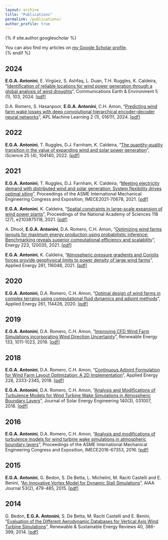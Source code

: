 ```yaml
---
layout: archive
title: "Publications"
permalink: /publications/
author_profile: true
---
```


{% if site.author.googlescholar %}
  <div class="wordwrap">You can also find my articles on <a href="{{site.author.googlescholar}}">my Google Scholar profile</a>.</div>
{% endif %}

## 2024

**E.G.A. Antonini**, E. Virgüez, S. Ashfaq, L. Duan, T.H. Ruggles, K. Caldeira, “[Identification of reliable locations for wind power generation through a global analysis of wind droughts](https://doi.org/10.1038/s43247-024-01260-7)”, Communications Earth & Environment 5 (1), 103, 2024. [[pdf]()]

D.A. Romero, S. Hasanpoor, **E.G.A. Antonini**, C.H. Amon, “[Predicting wind farm wake losses with deep convolutional hierarchical encoder–decoder neural networks](https://doi.org/10.1063/5.0168973)”, APL Machine Learning 2 (1), 016111, 2024. [[pdf]()]

## 2022

**E.G.A. Antonini**, T. Ruggles, D.J. Farnham, K. Caldeira, “[The quantity-quality transition in the value of expanding wind and solar power generation](https://doi.org/10.1016/j.isci.2022.104140)”, iScience 25 (4), 104140, 2022. [[pdf]()]

## 2021

**E.G.A. Antonini**, T. Ruggles, D.J. Farnham, K. Caldeira, “[Meeting electricity demand with distributed wind and solar generation: System flexibility drives optimal siting](https://doi.org/10.1115/IMECE2021-70678)”, Proceedings of the ASME International Mechanical Engineering Congress and Exposition, IMECE2021-70678, 2021. [[pdf]()]

**E.G.A. Antonini**, K. Caldeira, “[Spatial constraints in large-scale expansion of wind power plants](https://doi.org/10.1073/pnas.2103875118)”, Proceedings of the National Academy of Sciences 118 (27), e2103875118, 2021. [[pdf]()]

A. Dhoot, **E.G.A. Antonini**, D.A. Romero, C.H. Amon, “[Optimizing wind farms layouts for maximum energy production using probabilistic inference: Benchmarking reveals superior computational efficiency and scalability](https://doi.org/10.1016/j.energy.2021.120035)”, Energy 223, 120035, 2021. [[pdf]()]

**E.G.A. Antonini**, K. Caldeira, “[Atmospheric pressure gradients and Coriolis forces provide geophysical limits to power density of large wind farms](https://doi.org/10.1016/j.apenergy.2020.116048)”, Applied Energy 281, 116048, 2021. [[pdf]()]

## 2020

**E.G.A. Antonini**, D.A. Romero, C.H. Amon, “[Optimal design of wind farms in complex terrains using computational fluid dynamics and adjoint methods](https://doi.org/10.1016/j.apenergy.2019.114426)”, Applied Energy 261, 114426, 2020. [[pdf]()]

## 2019

**E.G.A. Antonini**, D.A. Romero, C.H. Amon, “[Improving CFD Wind Farm Simulations incorporating Wind Direction Uncertainty](https://doi.org/10.1016/j.renene.2018.10.084)”, Renewable Energy 133, 1011-1023, 2019. [[pdf]()]

## 2018

**E.G.A. Antonini**, D.A. Romero, C.H. Amon, “[Continuous Adjoint Formulation for Wind Farm Layout Optimization: A 2D Implementation](https://doi.org/10.1016/j.apenergy.2018.07.076)”, Applied Energy 228, 2333-2345, 2018. [[pdf]()]

**E.G.A. Antonini**, D.A. Romero, C.H. Amon, “[Analysis and Modifications of Turbulence Models for Wind Turbine Wake Simulations in Atmospheric Boundary Layers](https://doi.org/10.1115/1.4039377)”, Journal of Solar Energy Engineering 140(3), 031007, 2018. [[pdf]()]

## 2016

**E.G.A. Antonini**, D.A. Romero, C.H. Amon, “[Analysis and modifications of turbulence models for wind turbine wake simulations in atmospheric boundary layers](https://doi.org/10.1115/IMECE2016-67353)”, Proceedings of the ASME International Mechanical Engineering Congress and Exposition, IMECE2016-67353, 2016. [[pdf]()]

## 2015

**E.G.A. Antonini**, G. Bedon, S. De Betta, L. Michelini, M. Raciti Castelli and E. Benini, “[An Innovative Vortex Model for Dynamic Stall Simulations](https://doi.org/10.2514/1.J053430)”, AIAA Journal 53(2), 479-485, 2015. [[pdf]()]

## 2014

G. Bedon, **E.G.A. Antonini**, S. De Betta, M. Raciti Castelli and E. Benini, “[Evaluation of the Different Aerodynamic Databases for Vertical Axis Wind Turbine Simulations](https://doi.org/10.1016/j.rser.2014.07.126)”, Renewable & Sustainable Energy Reviews 40, 386-399, 2014. [[pdf]()]